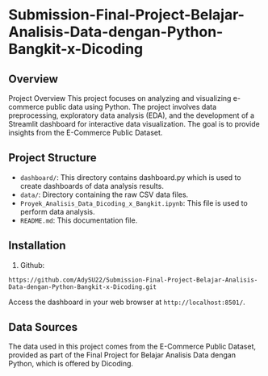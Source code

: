 # Submission-Final-Project-Belajar-Analisis-Data-dengan-Python-Bangkit-x-Dicoding

## Overview
Project Overview
This project focuses on analyzing and visualizing e-commerce public data using Python. The project involves data preprocessing, exploratory data analysis (EDA), and the development of a Streamlit dashboard for interactive data visualization. The goal is to provide insights from the E-Commerce Public Dataset.

## Project Structure
- `dashboard/`: This directory contains dashboard.py which is used to create dashboards of data analysis results.
- `data/`: Directory containing the raw CSV data files.
- `Proyek_Analisis_Data_Dicoding_x_Bangkit.ipynb`: This file is used to perform data analysis.
- `README.md`: This documentation file.

## Installation
1. Github:
```
https://github.com/AdySU22/Submission-Final-Project-Belajar-Analisis-Data-dengan-Python-Bangkit-x-Dicoding.git
```
Access the dashboard in your web browser at `http://localhost:8501/`.

## Data Sources
The data used in this project comes from the E-Commerce Public Dataset, provided as part of the Final Project for Belajar Analisis Data dengan Python, which is offered by Dicoding.

